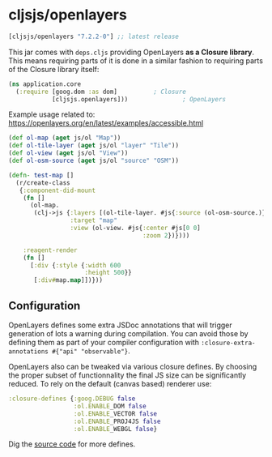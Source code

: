 # cljsjs/openlayers

[](dependency)
```clojure
[cljsjs/openlayers "7.2.2-0"] ;; latest release
```
[](/dependency)

This jar comes with `deps.cljs` providing OpenLayers **as a Closure library**.
This means requiring parts of it is done in a similar fashion to
requiring parts of the Closure library itself:

```clojure
(ns application.core
  (:require [goog.dom :as dom]          ; Closure
            [cljsjs.openlayers]))               ; OpenLayers
```

Example usage related to: https://openlayers.org/en/latest/examples/accessible.html
```clojure
(def ol-map (aget js/ol "Map"))
(def ol-tile-layer (aget js/ol "layer" "Tile"))
(def ol-view (aget js/ol "View"))
(def ol-osm-source (aget js/ol "source" "OSM"))

(defn- test-map []
  (r/create-class
   {:component-did-mount
    (fn []
      (ol-map.
       (clj->js {:layers [(ol-tile-layer. #js{:source (ol-osm-source.)})]
                 :target "map"
                 :view (ol-view. #js{:center #js[0 0]
                                     :zoom 2})})))

    :reagent-render
    (fn []
      [:div {:style {:width 600
                     :height 500}}
       [:div#map.map]])}))
```

## Configuration

OpenLayers defines some extra JSDoc annotations that will trigger generation of lots a warning during compilation. You can avoid those by defining them as part of your compiler configuration with `:closure-extra-annotations #{"api" "observable"}`.

OpenLayers also can be tweaked via various closure defines. By choosing the proper subset of functionnality the final JS size can be significantly reduced.
To rely on the default (canvas based) renderer use:

```clojure
:closure-defines {:goog.DEBUG false
                  :ol.ENABLE_DOM false
                  :ol.ENABLE_VECTOR false
                  :ol.ENABLE_PROJ4JS false
                  :ol.ENABLE_WEBGL false}
```

Dig the [source code](https://github.com/openlayers/ol3/blob/master/src/ol/ol.js) for more defines.

[flibs]: https://clojurescript.org/reference/packaging-foreign-deps
